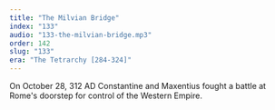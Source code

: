 ```yaml
---
title: "The Milvian Bridge"
index: "133"
audio: "133-the-milvian-bridge.mp3"
order: 142
slug: "133"
era: "The Tetrarchy [284-324]"
---
```


On October 28, 312 AD Constantine and Maxentius fought a battle at Rome's doorstep for control of the Western Empire.


